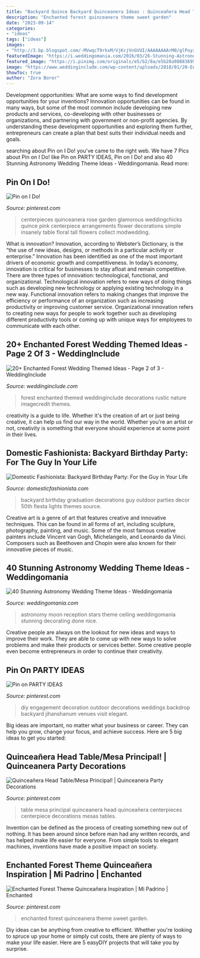 ```yaml
---
title: "Backyard Quince Backyard Quinceanera Ideas : Quinceañera Head Table/mesa Principal!"
description: "Enchanted forest quinceanera theme sweet garden"
date: "2023-09-14"
categories:
- "ideas"
tags: ["ideas"]
images:
- "http://3.bp.blogspot.com/-MVwqcT9rkxM/VjKcjVnGVUI/AAAAAAAArM0/glPoyzBL0QE/s640/Backyard%2BBirthday%2BParty-3.jpg"
featuredImage: "https://i.weddingomania.com/2016/03/26-Stunning-Astronomy-Wedding-Theme-Ideas-20.jpg"
featured_image: "https://i.pinimg.com/originals/e5/b2/8a/e5b28a9888369510e1b072e6676423d4.jpg"
image: "https://www.weddinginclude.com/wp-content/uploads/2018/01/20-Enchanted-forest-wedding-themes-ideas_013.jpg"
ShowToc: true
author: "Zora Borer"
---
```



Development opportunities: What are some ways to find development opportunities for your inventions?
Innovation opportunities can be found in many ways, but some of the most common include developing new products and services, co-developing with other businesses or organizations, and partnering with government or non-profit agencies. By understanding these development opportunities and exploring them further, entrepreneurs can create a plan that best suits their individual needs and goals.

	

		
searching about Pin on I Do! you've came to the right web. We have 7 Pics about Pin on I Do! like Pin on PARTY IDEAS, Pin on I Do! and also 40 Stunning Astronomy Wedding Theme Ideas - Weddingomania. Read more:
		
    
## Pin On I Do!

<img loading=lazy src="https://i.pinimg.com/originals/1f/5e/20/1f5e2038b9bfd27a9511e79ecfd485cd.jpg" onerror="this.onerror=null;this.src='https://tse2.mm.bing.net/th?id=OIP.RIfWqKJ5RPVoDbYj7hD6cAHaLH&amp;pid=15.1';" alt="Pin on I Do!">

_Source: pinterest.com_

>centerpieces quinceanera rose garden glamorous weddingchicks quince pink centerpiece arrangements flower decorations simple insanely table floral tall flowers collect modwedding. 

	

What is innovation?
Innovation, according to Webster’s Dictionary, is the “the use of new ideas, designs, or methods in a particular activity or enterprise.” Innovation has been identified as one of the most important drivers of economic growth and competitiveness. In today’s economy, innovation is critical for businesses to stay afloat and remain competitive. There are three types of innovation: technological, functional, and organizational.
Technological innovation refers to new ways of doing things such as developing new technology or applying existing technology in a new way. Functional innovation refers to making changes that improve the efficiency or performance of an organization such as increasing productivity or improving customer service. Organizational innovation refers to creating new ways for people to work together such as developing different productivity tools or coming up with unique ways for employees to communicate with each other.

    
## 20+ Enchanted Forest Wedding Themed Ideas - Page 2 Of 3 - WeddingInclude

<img loading=lazy src="https://www.weddinginclude.com/wp-content/uploads/2018/01/20-Enchanted-forest-wedding-themes-ideas_013.jpg" onerror="this.onerror=null;this.src='https://tse4.mm.bing.net/th?id=OIP.Em3xv0FU3Sb-7O1_RTmpFAHaLH&amp;pid=15.1';" alt="20+ Enchanted Forest Wedding Themed Ideas - Page 2 of 3 - WeddingInclude">

_Source: weddinginclude.com_

>forest enchanted themed weddinginclude decorations rustic nature imagecredit themes. 

	

creativity is a guide to life. Whether it's the creation of art or just being creative, it can help us find our way in the world. Whether you're an artist or not, creativity is something that everyone should experience at some point in their lives.

    
## Domestic Fashionista: Backyard Birthday Party: For The Guy In Your Life

<img loading=lazy src="http://3.bp.blogspot.com/-MVwqcT9rkxM/VjKcjVnGVUI/AAAAAAAArM0/glPoyzBL0QE/s640/Backyard%2BBirthday%2BParty-3.jpg" onerror="this.onerror=null;this.src='https://tse4.mm.bing.net/th?id=OIP.Hea4_VRdvysKfwluaNI_BgHaE8&amp;pid=15.1';" alt="Domestic Fashionista: Backyard Birthday Party: For the Guy in Your Life">

_Source: domesticfashionista.com_

>backyard birthday graduation decorations guy outdoor parties decor 50th fiesta lights themes source. 

	

Creative art is a genre of art that features creative and innovative techniques. This can be found in all forms of art, including sculpture, photography, painting, and music. Some of the most famous creative painters include Vincent van Gogh, Michelangelo, and Leonardo da Vinci. Composers such as Beethoven and Chopin were also known for their innovative pieces of music.

    
## 40 Stunning Astronomy Wedding Theme Ideas - Weddingomania

<img loading=lazy src="https://i.weddingomania.com/2016/03/26-Stunning-Astronomy-Wedding-Theme-Ideas-20.jpg" onerror="this.onerror=null;this.src='https://tse3.mm.bing.net/th?id=OIP.mWYaAoUP9uCfLFNX35iviQAAAA&amp;pid=15.1';" alt="40 Stunning Astronomy Wedding Theme Ideas - Weddingomania">

_Source: weddingomania.com_

>astronomy moon reception stars theme ceiling weddingomania stunning decorating done nice. 

	

Creative people are always on the lookout for new ideas and ways to improve their work. They are able to come up with new ways to solve problems and make their products or services better. Some creative people even become entrepreneurs in order to continue their creativity.

    
## Pin On PARTY IDEAS

<img loading=lazy src="https://i.pinimg.com/originals/e5/b2/8a/e5b28a9888369510e1b072e6676423d4.jpg" onerror="this.onerror=null;this.src='https://tse3.mm.bing.net/th?id=OIP.9VDR2IFSNF_7IYrKBd37ggHaLG&amp;pid=15.1';" alt="Pin on PARTY IDEAS">

_Source: pinterest.com_

>diy engagement decoration outdoor decorations weddings backdrop backyard jihanshanum venues visit elegant. 

	

Big ideas are important, no matter what your business or career. They can help you grow, change your focus, and achieve success. Here are 5 big ideas to get you started: 

    
## Quinceañera Head Table/Mesa Principal! | Quinceanera Party Decorations

<img loading=lazy src="https://s-media-cache-ak0.pinimg.com/736x/e2/94/00/e29400341dbfc80332046c5b8e7f01a1.jpg" onerror="this.onerror=null;this.src='https://tse2.mm.bing.net/th?id=OIP.fwt8ZI5gVTN0tbjCDr44cAHaF-&amp;pid=15.1';" alt="Quinceañera Head Table/Mesa Principal! | Quinceanera Party Decorations">

_Source: pinterest.com_

>table mesa principal quinceanera head quinceañera centerpieces centerpiece decorations mesas tables. 

	

Invention can be defined as the process of creating something new out of nothing. It has been around since before man had any written records, and has helped make life easier for everyone. From simple tools to elegant machines, inventions have made a positive impact on society.

    
## Enchanted Forest Theme Quinceañera Inspiration | Mi Padrino | Enchanted

<img loading=lazy src="https://i.pinimg.com/736x/87/52/29/875229909e799f7f3009257abcd50951.jpg" onerror="this.onerror=null;this.src='https://tse1.mm.bing.net/th?id=OIP.cY8Djo3tXEgs-WtKVNqc2AHaEz&amp;pid=15.1';" alt="Enchanted Forest Theme Quinceañera Inspiration | Mi Padrino | Enchanted">

_Source: pinterest.com_

>enchanted forest quinceanera theme sweet garden. 

	

Diy ideas can be anything from creative to efficient. Whether you're looking to spruce up your home or simply cut costs, there are plenty of ways to make your life easier. Here are 5 easyDIY projects that will take you by surprise.


